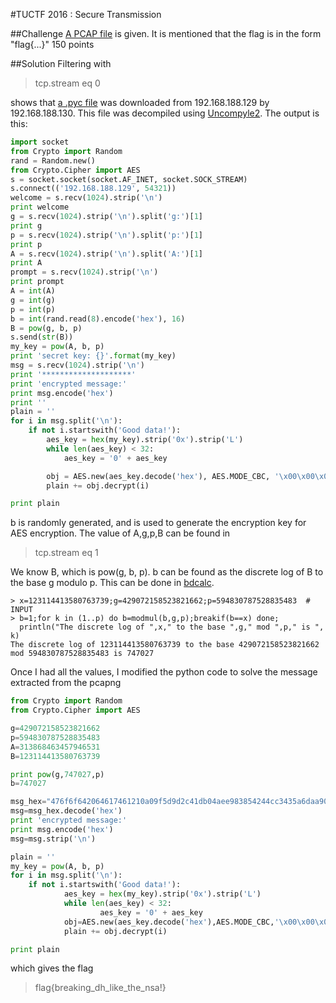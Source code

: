 #TUCTF 2016 : Secure Transmission

##Challenge
[A PCAP file](files/40bec2fdb682af3046465a54f7776c8adb26ea4d.pcapng) is given. It is mentioned that the flag is in the form "flag{...}"
150 points

##Solution
Filtering with 
>tcp.stream eq 0

shows that [a .pyc file](files/client.pyc) was downloaded from 192.168.188.129 by 192.168.188.130. This file was decompiled using [Uncompyle2](https://github.com/wibiti/uncompyle2). The output is this:


```python
import socket
from Crypto import Random
rand = Random.new()
from Crypto.Cipher import AES
s = socket.socket(socket.AF_INET, socket.SOCK_STREAM)
s.connect(('192.168.188.129', 54321))
welcome = s.recv(1024).strip('\n')
print welcome
g = s.recv(1024).strip('\n').split('g:')[1]
print g
p = s.recv(1024).strip('\n').split('p:')[1]
print p
A = s.recv(1024).strip('\n').split('A:')[1]
print A
prompt = s.recv(1024).strip('\n')
print prompt
A = int(A)
g = int(g)
p = int(p)
b = int(rand.read(8).encode('hex'), 16)
B = pow(g, b, p)
s.send(str(B))
my_key = pow(A, b, p)
print 'secret key: {}'.format(my_key)
msg = s.recv(1024).strip('\n')
print '********************'
print 'encrypted message:'
print msg.encode('hex')
print ''
plain = ''
for i in msg.split('\n'):
    if not i.startswith('Good data!'):
        aes_key = hex(my_key).strip('0x').strip('L')
        while len(aes_key) < 32:
            aes_key = '0' + aes_key

        obj = AES.new(aes_key.decode('hex'), AES.MODE_CBC, '\x00\x00\x00\x00\x00\x00\x00\x00\x00\x00\x00\x00\x00\x00\x00\x00')
        plain += obj.decrypt(i)

print plain
```

b is randomly generated, and is used to generate the encryption key for AES encryption. The value of A,g,p,B can be found in 
>tcp.stream eq 1

We know B, which is pow(g, b, p). b can be found as the discrete log of B to the base g modulo p. This can be done in [bdcalc](http://www.di-mgt.com.au/bdcalc.html). 

```
> x=123114413580763739;g=429072158523821662;p=594830787528835483  # INPUT
> b=1;for k in (1..p) do b=modmul(b,g,p);breakif(b==x) done;
  println("The discrete log of ",x," to the base ",g," mod ",p," is ", k)
The discrete log of 123114413580763739 to the base 429072158523821662 mod 594830787528835483 is 747027
```

Once I had all the values, I modified the python code to solve the message extracted from the pcapng

```python
from Crypto import Random
from Crypto.Cipher import AES

g=429072158523821662
p=594830787528835483
A=313868463457946531
B=123114413580763739

print pow(g,747027,p)
b=747027

msg_hex="476f6f642064617461210a09f5d9d2c41db04aee983854244cc3435a6daa90d3e186b509c3ac9d4a94dc440a"
msg=msg_hex.decode('hex')
print 'encrypted message:'
print msg.encode('hex')
msg=msg.strip('\n')

plain = ''
my_key = pow(A, b, p)
for i in msg.split('\n'):
    if not i.startswith('Good data!'):
            aes_key = hex(my_key).strip('0x').strip('L')
            while len(aes_key) < 32:
                    aes_key = '0' + aes_key
            obj=AES.new(aes_key.decode('hex'),AES.MODE_CBC,'\x00\x00\x00\x00\x00\x00\x00\x00\x00\x00\x00\x00\x00\x00\x00\x00')
            plain += obj.decrypt(i)

print plain
```

which gives the flag
>flag{breaking_dh_like_the_nsa!} 